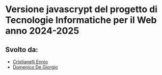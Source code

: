 # Versione javascrypt del progetto di Tecnologie Informatiche per il Web anno 2024-2025
## Svolto da:
- [Cristianelli Ennio](https://github.com/EnnioCristianelli/)
- [Domenico De Giorgio](https://github.com/DomDegi/)
